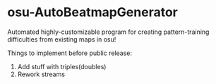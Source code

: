# osu-AutoBeatmapGenerator
Automated highly-customizable program for creating pattern-training difficulties from existing maps in osu!

Things to implement before public release:  
1) Add stuff with triples(doubles)  
2) Rework streams  
